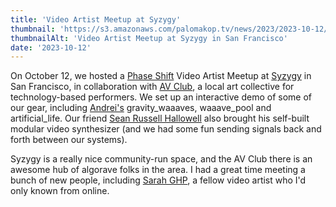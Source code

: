 ```yaml
---
title: 'Video Artist Meetup at Syzygy'
thumbnail: 'https://s3.amazonaws.com/palomakop.tv/news/2023/2023-10-12/syzygy_meetup_1440px.jpg'
thumbnailAlt: 'Video Artist Meetup at Syzygy in San Francisco'
date: '2023-10-12'
---
```


<p>
  On October 12, we hosted a <a href="https://phaseshift.zone" rel="noopener" target="_blank">Phase Shift</a> Video Artist Meetup at <a href="https://www.syzygysf.com/" rel="noopener" target="_blank">Syzygy</a> in San Francisco, in collaboration with <a href="https://avclubsf.com/" rel="noopener" target="_blank">AV Club</a>, a local art collective for technology-based performers. We set up an interactive demo of some of our gear, including <a href="https://andreijaycreativecoding.com/" rel="noopener" target="_blank">Andrei's</a> gravity_waaaves, waaave_pool and artificial_life. Our friend <a href="https://www.seanrussellhallowell.com/" rel="noopener" target="_blank">Sean Russell Hallowell</a> also brought his self-built modular video synthesizer (and we had some fun sending signals back and forth between our systems).
  </p>
<p>
  Syzygy is a really nice community-run space, and the AV Club there is an awesome hub of algorave folks in the area. I had a great time meeting a bunch of new people, including <a href="http://art.sarahghp.com/" rel="noopener" target="_blank">Sarah GHP</a>, a fellow video artist who I'd only known from online.
  </p>
